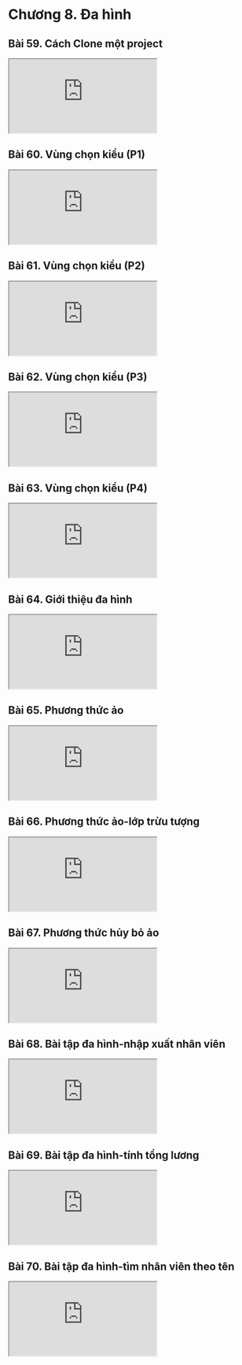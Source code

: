 # Chương 8. Đa hình

## Bài 59. Cách Clone một project 

<div class="videoZen">
  <iframe src="https://drive.google.com/file/d/1R7-fZJN4icFBfRAaXL_DjD0XhKnIuPat/preview" allow="autoplay"></iframe>
</div>

## Bài 60. Vùng chọn kiểu (P1)
<div class="videoZen">
  <iframe src="https://drive.google.com/file/d/1BzpZtFl_R3DTAe7Z8K6oYNj06SFhhbCL/preview" allow="autoplay"></iframe>
</div>

## Bài 61. Vùng chọn kiểu (P2)

<div class="videoZen">
  <iframe src="https://drive.google.com/file/d/1AYat_m8g6Us5edMqNaBElnBIKM1p04ki/preview" allow="autoplay"></iframe>
</div>

## Bài 62. Vùng chọn kiểu (P3)

<div class="videoZen">
  <iframe src="https://drive.google.com/file/d/1xJhl5xs_OCQg83jF0lpUej2Gbsl4Qq3C/preview" allow="autoplay"></iframe>
</div>

## Bài 63. Vùng chọn kiểu (P4)

<div class="videoZen">
  <iframe src="https://drive.google.com/file/d/17CM97VbTrY5s74BrBKMBtUHEW3Rn7rlI/preview" allow="autoplay"></iframe>
</div>


## Bài 64. Giới thiệu đa hình

<div class="videoZen">
  <iframe src="https://drive.google.com/file/d/1wUKaovYN_DOauDQibpmRsl5XrCHD65oF/preview" allow="autoplay"></iframe>
</div>

## Bài 65. Phương thức ảo

<div class="videoZen">
  <iframe src="https://drive.google.com/file/d/1y1g5vzaGO_RVdxrevsEn0jgx0JG1N-mw/preview" allow="autoplay"></iframe>
</div>

## Bài 66. Phương thức ảo-lớp trừu tượng

<div class="videoZen">
  <iframe src="https://drive.google.com/file/d/1IHmz6CR-SHL6iiLhBXwIwOLCQ3pbjWs9/preview" allow="autoplay"></iframe>
</div>

## Bài 67. Phương thức hủy bỏ ảo

<div class="videoZen">
  <iframe src="https://drive.google.com/file/d/1FsT7D4deaEubWriSEuS6N5sZ2odXGgyL/preview" allow="autoplay"></iframe>
</div>

## Bài 68. Bài tập đa hình-nhập xuất nhân viên

<div class="videoZen">
  <iframe src="https://drive.google.com/file/d/1su8gOgE4Ahx9BIzWIF8qnBQtrARv0tIA/preview" allow="autoplay"></iframe>
</div>

## Bài 69. Bài tập đa hình-tính tổng lương

<div class="videoZen">
  <iframe src="https://drive.google.com/file/d/1ptmx__3WdQKNMvj3DPmWpTq8AAUpgvVO/preview" allow="autoplay"></iframe>
</div>

## Bài 70. Bài tập đa hình-tìm nhân viên theo tên

<div class="videoZen">
  <iframe src="https://drive.google.com/file/d/10anzo-tKqZJb1VwLXQrSaxFW119LPn4F/preview" allow="autoplay"></iframe>
</div>
